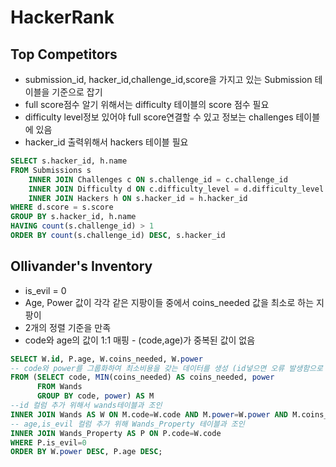 # HackerRank

## Top Competitors

* submission_id, hacker_id,challenge_id,score을 가지고 있는 Submission 테이블을 기준으로 잡기 
* full score점수 알기 위해서는 difficulty 테이블의 score 점수 필요
* difficulty level정보 있어야 full score연결할 수 있고 정보는 challenges 테이블에 있음
* hacker_id 출력위해서 hackers 테이블 필요

```sql
SELECT s.hacker_id, h.name
FROM Submissions s
    INNER JOIN Challenges c ON s.challenge_id = c.challenge_id
    INNER JOIN Difficulty d ON c.difficulty_level = d.difficulty_level
    INNER JOIN Hackers h ON s.hacker_id = h.hacker_id
WHERE d.score = s.score
GROUP BY s.hacker_id, h.name
HAVING count(s.challenge_id) > 1
ORDER BY count(s.challenge_id) DESC, s.hacker_id
```

## Ollivander's Inventory

* is_evil = 0 
* Age, Power 값이 각각 같은 지팡이들 중에서 coins_needed 값을 최소로 하는 지팡이
* 2개의 정렬 기준을 만족
* code와 age의 값이 1:1 매핑 - (code,age)가 중복된 값이 없음

```sql
SELECT W.id, P.age, W.coins_needed, W.power
-- code와 power를 그룹화하여 최소비용을 갖는 데이터를 생성 (id넣으면 오류 발생함으로 포함x)
FROM (SELECT code, MIN(coins_needed) AS coins_needed, power
      FROM Wands
      GROUP BY code, power) AS M
--id 컬럼 추가 위해서 wands테이블과 조인 
INNER JOIN Wands AS W ON M.code=W.code AND M.power=W.power AND M.coins_needed=W.coins_needed
-- age,is_evil 컬럼 추가 위해 Wands_Property 테이블과 조인
INNER JOIN Wands_Property AS P ON P.code=W.code
WHERE P.is_evil=0
ORDER BY W.power DESC, P.age DESC;

```
